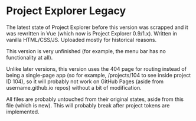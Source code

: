 # Project Explorer Legacy

The latest state of Project Explorer before this version was scrapped and it was rewritten in Vue (which now is Project Explorer 0.9/1.x). Written in vanilla HTML/CSS/JS. Uploaded mostly for historical reasons.

This version is very unfinished (for example, the menu bar has no functionality at all).

Unlike later versions, this version uses the 404 page for routing instead of being a single-page app (so for example, /projects/104 to see inside project ID 104), so it will probably not work on GitHub Pages (aside from username.github.io repos) without a bit of modification.

All files are probably untouched from their original states, aside from this file (which is new). This will probably break after project tokens are implemented.
